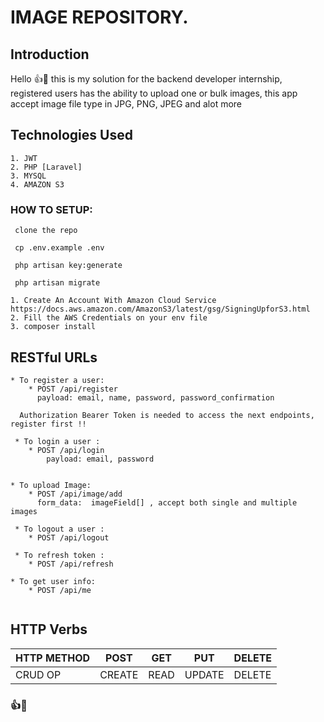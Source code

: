 # IMAGE REPOSITORY.

## Introduction

Hello :+1::sparkling_heart:	 this is my solution for the backend developer internship, registered users has the ability to upload one or bulk images, this app accept image file type in JPG, PNG, JPEG and alot more

## Technologies Used
```
1. JWT
2. PHP [Laravel]
3. MYSQL
4. AMAZON S3

```


### HOW TO SETUP:

```
 clone the repo
```
```
 cp .env.example .env
```
```
 php artisan key:generate
```
```
 php artisan migrate
```
```
1. Create An Account With Amazon Cloud Service  https://docs.aws.amazon.com/AmazonS3/latest/gsg/SigningUpforS3.html
2. Fill the AWS Credentials on your env file
3. composer install
```

## RESTful URLs
```
* To register a user:
    * POST /api/register
      payload: email, name, password, password_confirmation

  Authorization Bearer Token is needed to access the next endpoints,  register first !!

 * To login a user :
    * POST /api/login
        payload: email, password


* To upload Image:
    * POST /api/image/add
      form_data:  imageField[] , accept both single and multiple images
     
 * To logout a user :
    * POST /api/logout

 * To refresh token :
    * POST /api/refresh
  
* To get user info:
    * POST /api/me
    
```

## HTTP Verbs

| HTTP METHOD | POST            | GET       | PUT         | DELETE |
| ----------- | --------------- | --------- | ----------- | ------ |
| CRUD OP     | CREATE          | READ      | UPDATE      | DELETE |

### :+1::sparkling_heart:	
